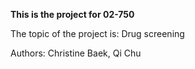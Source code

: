 **This is the project for 02-750**

The topic of the project is: Drug screening

Authors:
Christine Baek, Qi Chu